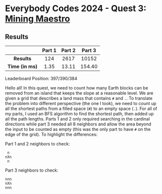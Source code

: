 # Everybody Codes 2024 - Quest 3: [Mining Maestro](https://everybody.codes/event/2024/quests/3)

## Results
|| **Part 1** | **Part 2** | **Part 3** |
|:--:|:---:|:---:|:---:|
| **Results** | 124 | 2617 | 10152 |
| **Time (in ms)** | 1.35 | 13.11 | 154.40 |

Leaderboard Position: 397/390/384

Hello all! In this quest, we need to count how many Earth blocks can be removed from an island that keeps the slope at a reasonable level. We are given a grid that describes a land mass that contains `#` and `.`. To translate the problem into different perspective (the one I took), we need to count up all the shortest paths from a filled space (`#`) to an empty space (`.`). For all of my parts, I used an BFS algorithm to find the shortest path, then added up all the path lengths. Parts 1 and 2 only required searching in the cardinal directions while part 3 needed all 8 neighbors and allow the area beyond the input to be counted as empty (this was the only part to have `#` on the edge of the grid). To highlight the differences:

Part 1 and 2 neighbors to check:
```
 n 
nXn
 n
```

Part 3 neighbors to check:
```
nnn
nXn
nnn
```